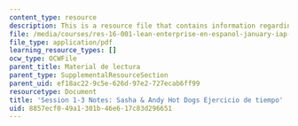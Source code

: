 ```yaml
---
content_type: resource
description: This is a resource file that contains information regarding session 1-3.
file: /media/courses/res-16-001-lean-enterprise-en-espanol-january-iap-2012/8857ecf049a1301b46e617c83d296651_MITRES_16_001IAP12_1-3_Hot.pdf
file_type: application/pdf
learning_resource_types: []
ocw_type: OCWFile
parent_title: Material de lectura
parent_type: SupplementalResourceSection
parent_uid: ef18ac22-9c5e-626d-97e2-727ecab6ff99
resourcetype: Document
title: 'Session 1-3 Notes: Sasha & Andy Hot Dogs Ejercicio de tiempo'
uid: 8857ecf0-49a1-301b-46e6-17c83d296651
---
```

